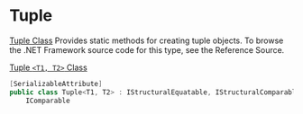 # Tuple

[Tuple Class](https://msdn.microsoft.com/en-us/library/system.tuple(v=vs.110).aspx)
Provides static methods for creating tuple objects.
To browse the .NET Framework source code for this type, see the Reference Source.


[Tuple `<T1, T2>` Class](https://msdn.microsoft.com/en-us/library/dd268536(v=vs.110).aspx)
```C#
[SerializableAttribute]
public class Tuple<T1, T2> : IStructuralEquatable, IStructuralComparable, 
	IComparable
```
